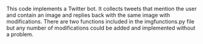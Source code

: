 This code implements a Twitter bot. It collects tweets that mention the user and contain an image and replies back with the same image with modifications. 
There are two functions included in the imgfunctions.py file but any number of modifications could be added and implemented without a problem.
